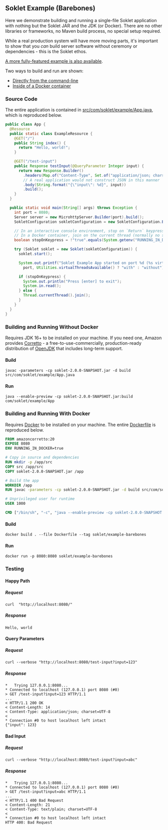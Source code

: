 ## Soklet Example (Barebones)

Here we demonstrate building and running a single-file Soklet application with nothing but the Soklet JAR and the JDK (or Docker).  There are no other libraries or frameworks, no Maven build process, no special setup required.

While a real production system will have more moving parts, it's important to show that you _can_ build server software without ceremony or dependencies - this is the Soklet ethos.

[A more fully-featured example is also available](https://github.com/soklet/soklet-example-full).

Two ways to build and run are shown: 

* [Directly from the command-line](#building-and-running-without-docker)
* [Inside of a Docker container](#building-and-running-with-docker)

### Source Code

The entire application is contained in [src/com/soklet/example/App.java](src/com/soklet/example/App.java), which is reproduced below.

```java
public class App {
  @Resource
  public static class ExampleResource {
    @GET("/")
    public String index() {
      return "Hello, world!";
    }

    @GET("/test-input")
    public Response testInput(@QueryParameter Integer input) {
      return new Response.Builder()
        .headers(Map.of("Content-Type", Set.of("application/json; charset=UTF-8")))
        // A real application would not construct JSON in this manner
        .body(String.format("{\"input\": %d}", input))
        .build();
    }
  }

  public static void main(String[] args) throws Exception {
    int port = 8080;
    Server server = new MicrohttpServer.Builder(port).build();
    SokletConfiguration sokletConfiguration = new SokletConfiguration.Builder(server).build();

    // In an interactive console environment, stop on `Return` keypress.
    // In a Docker container, join on the current thread (normally no stdin)
    boolean stopOnKeypress = !"true".equals(System.getenv("RUNNING_IN_DOCKER"));

    try (Soklet soklet = new Soklet(sokletConfiguration)) {
      soklet.start();

      System.out.printf("Soklet Example App started on port %d (%s virtual threads).\n",
        port, Utilities.virtualThreadsAvailable() ? "with" : "without");

      if (stopOnKeypress) {
        System.out.println("Press [enter] to exit");
        System.in.read();
      } else {
        Thread.currentThread().join();
      }
    }
  }
}
```

### Building and Running Without Docker

Requires JDK 16+ to be installed on your machine.  If you need one, Amazon provides [Corretto](https://aws.amazon.com/corretto/) - a free-to-use-commercially, production-ready distribution of [OpenJDK](https://openjdk.org/) that includes long-term support.

#### Build

```console
javac -parameters -cp soklet-2.0.0-SNAPSHOT.jar -d build src/com/soklet/example/App.java 
```

#### Run

```console
java --enable-preview -cp soklet-2.0.0-SNAPSHOT.jar:build com/soklet/example/App
```

### Building and Running With Docker

Requires [Docker](https://www.docker.com/products/docker-desktop/) to be installed on your machine. The entire [Dockerfile](Dockerfile) is reproduced below.

```dockerfile
FROM amazoncorretto:20
EXPOSE 8080
ENV RUNNING_IN_DOCKER=true

# Copy in source and dependencies
RUN mkdir -p /app/src
COPY src /app/src
COPY soklet-2.0.0-SNAPSHOT.jar /app

# Build the app
WORKDIR /app
RUN javac -parameters -cp soklet-2.0.0-SNAPSHOT.jar -d build src/com/soklet/example/App.java

# Unprivileged user for runtime
USER 1000

CMD ["/bin/sh", "-c", "java --enable-preview -cp soklet-2.0.0-SNAPSHOT.jar:build com/soklet/example/App"]
```

#### Build

```console
docker build . --file Dockerfile --tag soklet/example-barebones
```

#### Run

```console
docker run -p 8080:8080 soklet/example-barebones
```

### Testing

#### Happy Path

##### Request

```console
curl  "http://localhost:8080/"
```

##### Response

```text
Hello, world
```

#### Query Parameters

##### Request

```console
curl --verbose "http://localhost:8080/test-input?input=123"
```

##### Response

```text
*   Trying 127.0.0.1:8080...
* Connected to localhost (127.0.0.1) port 8080 (#0)
> GET /test-input?input=123 HTTP/1.1
...
< HTTP/1.1 200 OK
< Content-Length: 14
< Content-Type: application/json; charset=UTF-8
< 
* Connection #0 to host localhost left intact
{"input": 123}
```

#### Bad Input

##### Request

```console
curl --verbose "http://localhost:8080/test-input?input=abc"
```

##### Response

```text
*   Trying 127.0.0.1:8080...
* Connected to localhost (127.0.0.1) port 8080 (#0)
> GET /test-input?input=abc HTTP/1.1
...
< HTTP/1.1 400 Bad Request
< Content-Length: 21
< Content-Type: text/plain; charset=UTF-8
< 
* Connection #0 to host localhost left intact
HTTP 400: Bad Request
```